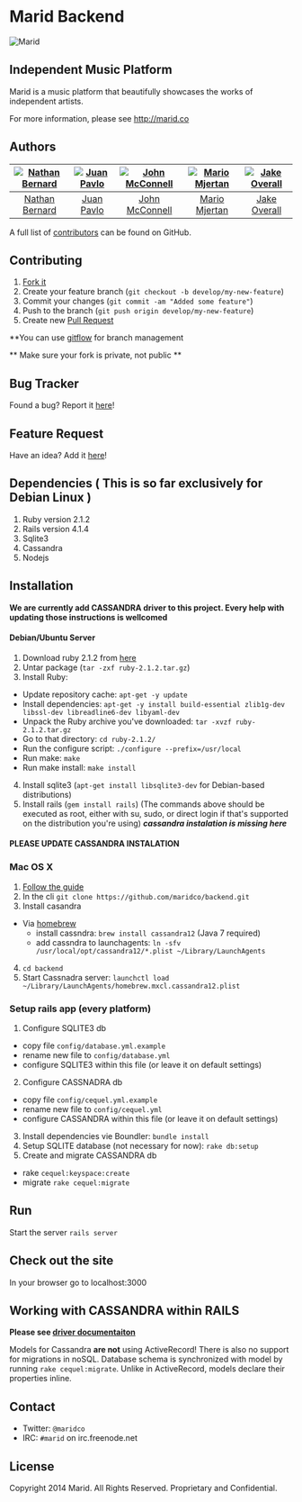 Marid Backend
=============

![Marid](https://raw.githubusercontent.com/maridco/marid/master/img/marid-color-xlarge.jpg)

## Independent Music Platform

Marid is a music platform that beautifully showcases the works of independent artists.

For more information, please see http://marid.co

## Authors

| [![Nathan Bernard](https://s.gravatar.com/avatar/764276fb0de2fba228d1a906efdcae45?s=117)](https://github.com/nb333) | [![Juan Pavlo](https://avatars0.githubusercontent.com/u/471024?v=2&s=117)](https://github.com/jpavlo) | [![John McConnell](https://avatars1.githubusercontent.com/u/1870400?v=2&s=117)](https://github.com/johnmcconnell) | [![Mario Mjertan](https://avatars1.githubusercontent.com/u/1742806?v=2&s=117)](https://github.com/iwebhub) | [![Jake Overall](https://avatars1.githubusercontent.com/u/7350663?v=2&s=117)](https://github.com/joverall22) |
:---:|:---:|:---:|:---:|:---:
| [Nathan Bernard](https://github.com/nb333) | [Juan Pavlo](https://github.com/jpavlo) | [John McConnell](https://github.com/johnmcconnell) | [Mario Mjertan](https://github.com/iwebhub) | [Jake Overall](https://github.com/joverall22)

A full list of [contributors](https://github.com/maridco/backend/graphs/contributors) can be found on GitHub.






## Contributing

1. [Fork it](https://help.github.com/articles/fork-a-repo)
2. Create your feature branch (`git checkout -b develop/my-new-feature`)
3. Commit your changes (`git commit -am "Added some feature"`)
4. Push to the branch (`git push origin develop/my-new-feature`)
5. Create new [Pull Request](https://help.github.com/articles/using-pull-requests)

**You can use [gitflow](https://github.com/nvie/gitflow) for branch management

** Make sure your fork is private, not public **

## Bug Tracker

Found a bug? Report it [here](https://github.com/maridco/backend/issues/)!

## Feature Request

Have an idea? Add it [here](https://github.com/maridco/backend/issues/)!


## Dependencies ( This is so far exclusively for Debian Linux )
1. Ruby version 2.1.2
2. Rails version 4.1.4
3. Sqlite3
4. Cassandra
5. Nodejs

## Installation 

**We are currently add CASSANDRA driver to this project. Every help with updating those instructions is wellcomed**

#### Debian/Ubuntu Server
1. Download ruby 2.1.2 from [here](https://www.ruby-lang.org/en/downloads/)
2. Untar package (`tar -zxf ruby-2.1.2.tar.gz`)
3. Install Ruby:
* Update repository cache: `apt-get -y update`
* Install dependencies: `apt-get -y install build-essential zlib1g-dev libssl-dev libreadline6-dev libyaml-dev`
* Unpack the Ruby archive you've downloaded: `tar -xvzf ruby-2.1.2.tar.gz`
* Go to that directory: `cd ruby-2.1.2/`
* Run the configure script: `./configure --prefix=/usr/local`
* Run make: `make`
* Run make install: `make install`
4. Install sqlite3 (`apt-get install libsqlite3-dev` for Debian-based distributions)
5. Install rails (`gem install rails`)
(The commands above should be executed as root, either with su, sudo, or direct login if that's supported on the distribution you're using)
***cassandra instalation is missing here***

#### PLEASE UPDATE CASSANDRA INSTALATION

### Mac OS X

1. [Follow the guide](https://gorails.com/setup/osx/10.9-mavericks)
2. In the cli `git clone https://github.com/maridco/backend.git`
3. Install casandra
* Via [homebrew](http://brew.sh/)
  * install cassndra: `brew install cassandra12` (Java 7 required)
  * add cassndra to launchagents:  `ln -sfv /usr/local/opt/cassandra12/*.plist ~/Library/LaunchAgents`
4. `cd backend`
5. Start Cassnadra server: `launchctl load ~/Library/LaunchAgents/homebrew.mxcl.cassandra12.plist`

### Setup rails app (every platform)
1. Configure SQLITE3 db
* copy file `config/database.yml.example`
* rename new file to `config/database.yml`
* configure SQLITE3 within this file (or leave it on default settings)
2. Configure CASSNADRA db
* copy file `config/cequel.yml.example`
* rename new file to `config/cequel.yml`
* configure CASSANDRA within this file (or leave it on default settings)
3. Install dependencies vie Boundler: `bundle install`
4. Setup SQLITE database (not necessary for now): `rake db:setup`
5. Create and migrate CASSANDRA db
* rake `cequel:keyspace:create`
* migrate `rake cequel:migrate`

## Run
Start the server `rails server`

## Check out the site
In your browser go to localhost:3000


## Working with CASSANDRA within RAILS
**Please see [driver documentaiton](https://github.com/cequel/cequel)**

Models for Cassandra **are not** using ActiveRecord! There is also no support for migrations in noSQL.
Database schema is synchronized with model by running `rake cequel:migrate`.
Unlike in ActiveRecord, models declare their properties inline.

## Contact

* Twitter: `@maridco`
* IRC: `#marid` on irc.freenode.net

## License

Copyright 2014 Marid. All Rights Reserved. Proprietary and Confidential.
